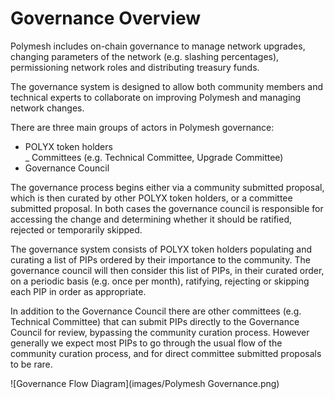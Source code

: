 # Governance Overview

Polymesh includes on-chain governance to manage network upgrades, changing parameters of the network (e.g. slashing percentages), permissioning network roles and distributing treasury funds.

The governance system is designed to allow both community members and technical experts to collaborate on improving Polymesh and managing network changes.

There are three main groups of actors in Polymesh governance:  
- POLYX token holders  
_ Committees (e.g. Technical Committee, Upgrade Committee)  
- Governance Council  

The governance process begins either via a community submitted proposal, which is then curated by other POLYX token holders, or a committee submitted proposal. In both cases the governance council is responsible for accessing the change and determining whether it should be ratified, rejected or temporarily skipped.

The governance system consists of POLYX token holders populating and curating a list of PIPs ordered by their importance to the community. The governance council will then consider this list of PIPs, in their curated order, on a periodic basis (e.g. once per month), ratifying, rejecting or skipping each PIP in order as appropriate.

In addition to the Governance Council there are other committees (e.g. Technical Committee) that can submit PIPs directly to the Governance Council for review, bypassing the community curation process. However generally we expect most PIPs to go through the usual flow of the community curation process, and for direct committee submitted proposals to be rare.

![Governance Flow Diagram](images/Polymesh Governance.png)